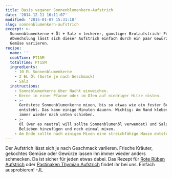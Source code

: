 ```yaml
---
title: Basis veganer Sonnenblumenkern-Aufstrich
date: '2014-12-11 16:11:07'
modified: '2015-01-07 15:31:18'
slug: sonnenblumenkern-aufstrich
excerpt: >-
  Sonnenblumenkerne + Öl + Salz = leckerer, günstiger Brotaufstrich! Für mehr
  Abwechslung lässt sich dieser Aufstrich einfach durch ein paar Gewürze oder
  Gemüse variieren.
recipe:
  name: ''
  cookTime: PT15M
  totalTime: PT15M
  ingredients:
    - 10 EL Sonnenblumenkerne
    - 2 EL Öl (Sorte je nach Geschmack)
    - Salz
  instructions:
    - Sonneblumenkerne über Nacht einweichen.
    - Kerne in einer Pfanne oder im Ofen auf niedriger Hitze rösten.
    - >-
      Geröstete Sonnenblumenkerne mixen, bis so etwas wie ein fester Brei
      entsteht. Das kann einige Minuten dauern. Wichtig: Am Rand klebende Masse
      immer wieder nach unten schieben.
    - >-
      Öl (wer es neutral will sollte Sonnenblumenöl verwendet) und Salz je nach
      Belieben hinzufügen und noch einmal mixen.
    - Am Ende sollte nach einigem Mixen eine streichfähige Masse entstehen.
---
```


Der Aufstrich lässt sich je nach Geschmack variieren. Frische Kräuter, gekochtes Gemüse oder Gewürze lassen ihn immer wieder anders schmecken. Da ist sicher für jeden etwas dabei. Das Rezept für [Rote Rüben Aufstrich](https://www.veganblatt.com/rote-rueben-aufstrich) oder [Pastinaken Thymian Aufstrich](https://www.veganblatt.com/pastinaken-thymian-aufstrich) findet ihr bei uns. Einfach ausprobieren! -JL
